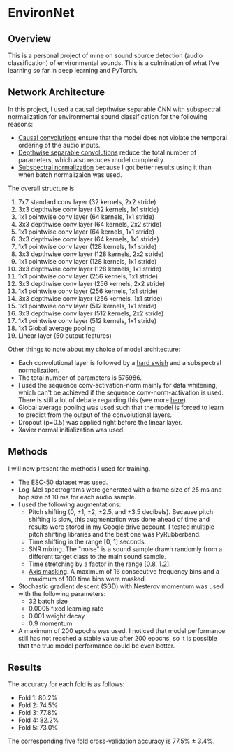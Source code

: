 # EnvironNet

## Overview
This is a personal project of mine on sound source detection (audio classification) of environmental sounds. This is a culmination of what I've learning so far in deep learning and PyTorch.

## Network Architecture
In this project, I used a causal depthwise separable CNN with subspectral normalization for environmental sound classification for the following reasons:
- [Causal convolutions](https://paperswithcode.com/method/causal-convolution) ensure that the model does not violate the temporal ordering of the audio inputs.
- [Depthwise separable convolutions](https://paperswithcode.com/method/depthwise-separable-convolution) reduce the total number of parameters, which also reduces model complexity.
- [Subspectral normalization](https://arxiv.org/abs/2103.13620) because I got better results using it than when batch normalizaion was used.

The overall structure is
1. 7x7 standard conv layer (32 kernels, 2x2 stride)
2. 3x3 depthwise conv layer (32 kernels, 1x1 stride)
3. 1x1 pointwise conv layer (64 kernels, 1x1 stride)
4. 3x3 depthwise conv layer (64 kernels, 2x2 stride)
5. 1x1 pointwise conv layer (64 kernels, 1x1 stride)
6. 3x3 depthwise conv layer (64 kernels, 1x1 stride)
7. 1x1 pointwise conv layer (128 kernels, 1x1 stride)
8. 3x3 depthwise conv layer (128 kernels, 2x2 stride)
9. 1x1 pointwise conv layer (128 kernels, 1x1 stride)
10. 3x3 depthwise conv layer (128 kernels, 1x1 stride)
11. 1x1 pointwise conv layer (256 kernels, 1x1 stride)
12. 3x3 depthwise conv layer (256 kernels, 2x2 stride)
13. 1x1 pointwise conv layer (256 kernels, 1x1 stride)
14. 3x3 depthwise conv layer (256 kernels, 1x1 stride)
15. 1x1 pointwise conv layer (512 kernels, 1x1 stride)
16. 3x3 depthwise conv layer (512 kernels, 2x2 stride)
17. 1x1 pointwise conv layer (512 kernels, 1x1 stride)
18. 1x1 Global average pooling
19. Linear layer (50 output features)

Other things to note about my choice of model architecture:
- Each convolutional layer is followed by a [hard swish](https://paperswithcode.com/method/hard-swish) and a subspectral normalization.
- The total number of parameters is 575986.
- I used the sequence conv-activation-norm mainly for data whitening, which can't be achieved if the sequence conv-norm-activation is used. There is still a lot of debate regarding this (see more [here](https://github.com/keras-team/keras/issues/1802#issuecomment-187966878)).
- Global average pooling was used such that the model is forced to learn to predict from the output of the convolutional layers.
- Dropout (p=0.5) was applied right before the linear layer.
- Xavier normal initialization was used.

## Methods
I will now present the methods I used for training.
- The [ESC-50](https://github.com/karolpiczak/ESC-50) dataset was used.
- Log-Mel spectrograms were generated with a frame size of 25 ms and hop size of 10 ms for each audio sample.
- I used the following augmentations:
    - Pitch shifting (0, &pm;1, &pm;2, &pm;2.5, and &pm;3.5 decibels). Because pitch shifting is slow, this augmentation was done ahead of time and results were stored in my Google drive account. I tested multiple pitch shifting libraries and the best one was PyRubberband.
    - Time shifting in the range [0, 1] seconds.
    - SNR mixing. The "noise" is a sound sample drawn randomly from a different target class to the main sound sample.
    - Time stretching by a factor in the range [0.8, 1.2].
    - [Axis masking](https://ai.googleblog.com/2019/04/specaugment-new-data-augmentation.html). A maximum of 16 consecutive frequency bins and a maximum of 100 time bins were masked.
- Stochastic gradient descent (SGD) with Nesterov momentum was used with the following parameters:
    - 32 batch size
    - 0.0005 fixed learning rate
    - 0.001 weight decay
    - 0.9 momentum
- A maximum of 200 epochs was used. I noticed that model performance still has not reached a stable value after 200 epochs, so it is possible that the true model performance could be even better.

## Results
The accuracy for each fold is as follows:
- Fold 1: 80.2%
- Fold 2: 74.5%
- Fold 3: 77.8%
- Fold 4: 82.2%
- Fold 5: 73.0%

The corresponding five fold cross-validation accuracy is 77.5% &pm; 3.4%.
